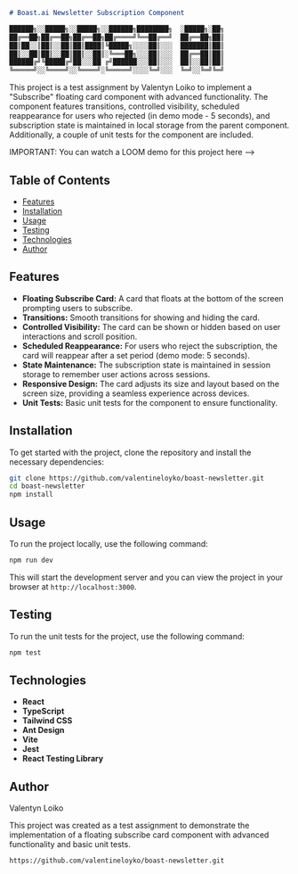 ```markdown
# Boast.ai Newsletter Subscription Component

██████╗░░█████╗░░█████╗░░██████╗████████╗  ░█████╗░██╗
██╔══██╗██╔══██╗██╔══██╗██╔════╝╚══██╔══╝  ██╔══██╗██║
██║██░░║██║░░██║██║████║╚█████╗░░░░██║░░░  ███████║██║
██║░░██║██║░░██║██║░░██║░╚═══██╗░░░██║░░░  ██╔══██║██║
██████╔╝╚█████╔╝██░░░██ ╔╝██████░░░██║░░░  ██║░░██║██║
╚═════╝░░╚════╝░░╚════╝░╚═════╝░░░░╚═╝░░░  ╚═╝░░╚═╝╚═╝
```

This project is a test assignment by Valentyn Loiko to implement a "Subscribe" floating card component with advanced functionality. The component features transitions, controlled visibility, scheduled reappearance for users who rejected (in demo mode - 5 seconds), and subscription state is maintained in local storage from the parent component. Additionally, a couple of unit tests for the component are included.

IMPORTANT: You can watch a LOOM demo for this project here -->

## Table of Contents

- [Features](#features)
- [Installation](#installation)
- [Usage](#usage)
- [Testing](#testing)
- [Technologies](#technologies)
- [Author](#author)

## Features

- **Floating Subscribe Card:** A card that floats at the bottom of the screen prompting users to subscribe.
- **Transitions:** Smooth transitions for showing and hiding the card.
- **Controlled Visibility:** The card can be shown or hidden based on user interactions and scroll position.
- **Scheduled Reappearance:** For users who reject the subscription, the card will reappear after a set period (demo mode: 5 seconds).
- **State Maintenance:** The subscription state is maintained in session storage to remember user actions across sessions.
- **Responsive Design:** The card adjusts its size and layout based on the screen size, providing a seamless experience across devices.
- **Unit Tests:** Basic unit tests for the component to ensure functionality.

## Installation

To get started with the project, clone the repository and install the necessary dependencies:

```bash
git clone https://github.com/valentineloyko/boast-newsletter.git
cd boast-newsletter
npm install
```

## Usage

To run the project locally, use the following command:

```bash
npm run dev
```

This will start the development server and you can view the project in your browser at `http://localhost:3000`.

## Testing

To run the unit tests for the project, use the following command:

```bash
npm test
```

## Technologies

- **React**
- **TypeScript**
- **Tailwind CSS**
- **Ant Design**
- **Vite**
- **Jest**
- **React Testing Library**

## Author

Valentyn Loiko

This project was created as a test assignment to demonstrate the implementation of a floating subscribe card component with advanced functionality and basic unit tests.

```
https://github.com/valentineloyko/boast-newsletter.git
```
